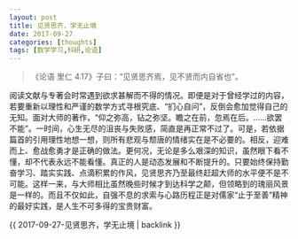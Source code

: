 ```yaml
---
layout: post
title: 见贤思齐，学无止境
date: 2017-09-27
categories: [thoughts]
tags: [数学学习,科研,论语]
---
```


> 《论语 里仁 4.17》子曰：“见贤思齐焉，见不贤而内自省也”。

阅读文献与专著会时常遇到欲求甚解而不得的情况。即便是对于曾经学过的内容，若要重新以理性和严谨的数学方式寻根究底、“扪心自问”，反倒会愈加觉得自己的无知。面对大师的著作，“仰之弥高，钻之弥坚。瞻之在前，忽焉在后。……欲罢不能”。一时间，心生无尽的沮丧与失败感，简直是再正常不过了。可是，若依据篇首的引用理性地想一想，则所有悲观与颓唐的情绪实在是不必要的。相反，迎难而上、愈战愈勇才是正确的做法。更何况，无论是多么艰深的知识，虽然眼下看不懂，却不代表永远不能看懂。真正的人是动态发展和不断提升的。只要始终保持勤奋学习、踏实实践、点滴积累的作风，见贤思齐乃至最终赶超大师的水平便不是不可能。这样一来，与大师相比虽然晚些时候才到达科学之颠，但领略到的瑰丽风景是一样的。而且不仅如此，自强不息的求索与心路历程正是对儒家“止于至善”精神的最好实践，是人生不可多得的宝贵财富。

{{ 2017-09-27-见贤思齐，学无止境 | backlink }}
